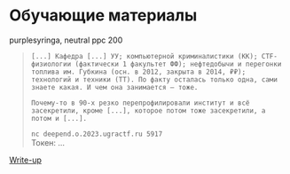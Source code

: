 # Обучающие материалы

purplesyringa, neutral ppc 200

> ```
> [...] Кафедра [...] УУ; компьютерной криминалистики (КК); CTF-физиологии (фактически 1 факультет ФФ); нефтедобычи и перегонки топлива им. Губкина (осн. в 2012, закрыта в 2014, ₽₽); технологий и техники (ТТ). По факту осталась только одна, сами знаете какая. И чем она занимается — тоже.
> 
> Почему-то в 90-х резко перепрофилировали институт и всё засекретили, кроме [...], которое потом тоже засекретили, а потом и [...].
> ```
>
> `nc deepend.o.2023.ugractf.ru 5917`  
> Токен: ...

[Write-up](WRITEUP.md)
